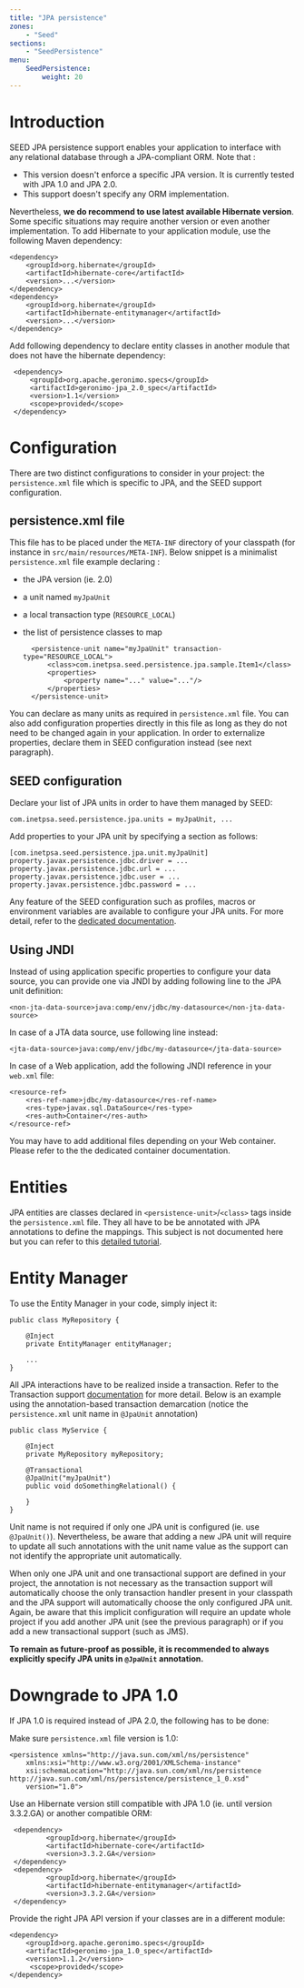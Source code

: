 ```yaml
---
title: "JPA persistence"
zones:
    - "Seed"
sections:
    - "SeedPersistence"
menu:
    SeedPersistence:
        weight: 20
---
```


# Introduction

SEED JPA persistence support enables your application to interface with any relational database through a JPA-compliant
ORM. Note that :

* This version doesn't enforce a specific JPA version. It is currently tested with JPA 1.0 and JPA 2.0.
* This support doesn't specify any ORM implementation. 

Nevertheless, **we do recommend to use latest available Hibernate version**. Some specific situations may require
another version or even another implementation. To add Hibernate to your application module, use the following
Maven dependency:

    <dependency>
        <groupId>org.hibernate</groupId>
        <artifactId>hibernate-core</artifactId>
        <version>...</version>
    </dependency>
    <dependency>
        <groupId>org.hibernate</groupId>
        <artifactId>hibernate-entitymanager</artifactId>
        <version>...</version>
    </dependency>

Add following dependency to declare entity classes in another module that does not have the hibernate dependency:

     <dependency>
         <groupId>org.apache.geronimo.specs</groupId>
         <artifactId>geronimo-jpa_2.0_spec</artifactId>
         <version>1.1</version>
         <scope>provided</scope>
     </dependency>

# Configuration

There are two distinct configurations to consider in your project: the `persistence.xml` file which is specific to JPA, and
the SEED support configuration.

## persistence.xml file

This file has to be placed under the `META-INF` directory of your classpath (for instance in `src/main/resources/META-INF`).
Below snippet is a minimalist `persistence.xml` file example declaring :

* the JPA version (ie. 2.0)
* a unit named `myJpaUnit` 
* a local transaction type (`RESOURCE_LOCAL`) 
* the list of persistence classes to map

    <persistence xmlns="http://java.sun.com/xml/ns/persistence"
        xmlns:xsi="http://www.w3.org/2001/XMLSchema-instance"
        xsi:schemaLocation="http://java.sun.com/xml/ns/persistence http://java.sun.com/xml/ns/persistence/persistence_2_0.xsd"
        version="2.0">

        <persistence-unit name="myJpaUnit" transaction-type="RESOURCE_LOCAL">
            <class>com.inetpsa.seed.persistence.jpa.sample.Item1</class>
            <properties>
                <property name="..." value="..."/>
            </properties>
        </persistence-unit>
    </persistence>


You can declare as many units as required in `persistence.xml` file. You can also add configuration properties directly in this file as long as 
they do not need to be changed again in your application. In order to externalize properties, declare them in SEED configuration instead (see next paragraph).

## SEED configuration

Declare your list of JPA units in order to have them managed by SEED:

    com.inetpsa.seed.persistence.jpa.units = myJpaUnit, ...

Add properties to your JPA unit by specifying a section as follows:

    [com.inetpsa.seed.persistence.jpa.unit.myJpaUnit]
    property.javax.persistence.jdbc.driver = ...
    property.javax.persistence.jdbc.url = ...
    property.javax.persistence.jdbc.user = ...
    property.javax.persistence.jdbc.password = ...

Any feature of the SEED configuration such as profiles, macros or environment variables are available to configure
your JPA units. For more detail, refer to the [dedicated documentation](#!/seed-doc/core/configuration).

## Using JNDI

Instead of using application specific properties to configure your data source, you can provide one via JNDI by adding following line to the JPA unit definition:

    <non-jta-data-source>java:comp/env/jdbc/my-datasource</non-jta-data-source>

In case of a JTA data source, use following line instead:

    <jta-data-source>java:comp/env/jdbc/my-datasource</jta-data-source>

In case of a Web application, add the following JNDI reference in your `web.xml` file:

    <resource-ref>
        <res-ref-name>jdbc/my-datasource</res-ref-name>
        <res-type>javax.sql.DataSource</res-type>
        <res-auth>Container</res-auth>
    </resource-ref>

You may have to add additional files depending on your Web container. Please refer to the the dedicated container documentation.

# Entities

JPA entities are classes declared in `<persistence-unit>`/`<class>` tags inside the `persistence.xml` file. They all have to be be annotated with JPA annotations
to define the mappings. This subject is not documented here but you can refer to this [detailed tutorial](http://docs.oracle.com/javaee/6/tutorial/doc/bnbpz.html).

# Entity Manager

To use the Entity Manager in your code, simply inject it:

    public class MyRepository {

        @Inject
        private EntityManager entityManager;

        ...
    }

All JPA interactions have to be realized inside a transaction. Refer to the Transaction support [documentation](#!/seed-doc/transaction) for more detail. 
Below is an example using the annotation-based transaction demarcation (notice the `persistence.xml` unit name in `@JpaUnit` annotation)

    public class MyService {

        @Inject
        private MyRepository myRepository;

        @Transactional
        @JpaUnit("myJpaUnit")
        public void doSomethingRelational() {

        }
    }

Unit name is not required if only one JPA unit is configured (ie. use `@JpaUnit()`). 
Nevertheless, be aware that adding a new JPA unit will require to update all such annotations
with the unit name value as the support can not identify the appropriate unit automatically.

When only one JPA unit and one transactional support are defined in your project, the annotation is not necessary as
the transaction support will automatically choose the only transaction handler present in your classpath and the JPA
support will automatically choose the only configured JPA unit. Again, be aware that this implicit configuration will require 
an  update  whole project if you add another JPA unit (see the previous paragraph) or if you add a new transactional
support (such as JMS).

**To remain as future-proof as possible, it is recommended to always explicitly specify JPA units in `@JpaUnit` annotation.**

# Downgrade to JPA 1.0

If JPA 1.0 is required instead of JPA 2.0, the following has to be done:

Make sure `persistence.xml` file version is 1.0:

    <persistence xmlns="http://java.sun.com/xml/ns/persistence"
        xmlns:xsi="http://www.w3.org/2001/XMLSchema-instance"
        xsi:schemaLocation="http://java.sun.com/xml/ns/persistence http://java.sun.com/xml/ns/persistence/persistence_1_0.xsd"
        version="1.0">

Use an Hibernate version still compatible with JPA 1.0 (ie. until version 3.3.2.GA) or another compatible ORM:

     <dependency>
             <groupId>org.hibernate</groupId>
             <artifactId>hibernate-core</artifactId>
             <version>3.3.2.GA</version>
     </dependency>
     <dependency>
             <groupId>org.hibernate</groupId>
             <artifactId>hibernate-entitymanager</artifactId>
             <version>3.3.2.GA</version>
     </dependency>

Provide the right JPA API version if your classes are in a different module:

    <dependency>
        <groupId>org.apache.geronimo.specs</groupId>
        <artifactId>geronimo-jpa_1.0_spec</artifactId>
        <version>1.1.2</version>
         <scope>provided</scope>
    </dependency>

